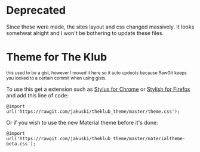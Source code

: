 # Deprecated
Since these were made, the sites layout and css changed massively. It looks somehwat alright and I won't be bothering to update these files.

# Theme for The Klub
<sup>this used to be a gist, however I moved it here so it auto updoots because RawGit keeps you locked to a certain commit when using gists.</sup>

To use this get a extension such as [Stylus for Chrome](https://chrome.google.com/webstore/detail/stylus/clngdbkpkpeebahjckkjfobafhncgmne?hl=en) or [Stylish for Firefox](https://addons.mozilla.org/en-GB/firefox/addon/stylish/) and add this line of code:

`@import url('https://rawgit.com/jakuski/theklub_theme/master/theme.css');`

Or if you wish to use the new Material theme before it's done:

`@import url('https://rawgit.com/jakuski/theklub_theme/master/materialtheme-beta.css');`

